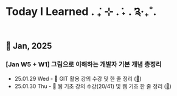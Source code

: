 # Today I Learned . ݁₊ ⊹ . ݁˖ . ݁༉‧₊˚.

## 🍰 Jan, 2025

### [Jan W5 + W1] 그림으로 이해하는 개발자 기본 개념 총정리

- 25.01.29 Wed - 📓 GIT 활용 강의 수강 및 한 줄 정리 ([🔗](https://github.com/100-hours-a-week/donen-til/blob/main/Jan/2025-01-29.md))
- 25.01.30 Thu - 📓 웹 기초 강의 수강(20/41) 및 웹 기초 한 줄 정리 ([🔗](https://github.com/100-hours-a-week/donen-til/blob/main/Jan/2025-01-30.md))